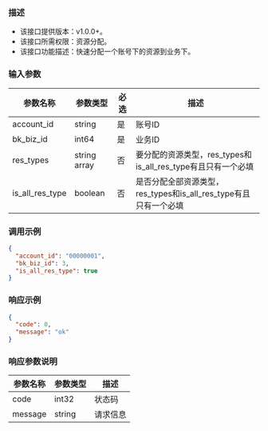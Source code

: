 ### 描述

- 该接口提供版本：v1.0.0+。
- 该接口所需权限：资源分配。
- 该接口功能描述：快速分配一个账号下的资源到业务下。

### 输入参数

| 参数名称            | 参数类型         | 必选  | 描述                                           |
|-----------------|--------------|-----|----------------------------------------------|
| account_id      | string       | 是   | 账号ID                                         |
| bk_biz_id       | int64        | 是   | 业务ID                                         |
| res_types       | string array | 否   | 要分配的资源类型，res_types和is_all_res_type有且只有一个必填   |
| is_all_res_type | boolean      | 否   | 是否分配全部资源类型，res_types和is_all_res_type有且只有一个必填 |

### 调用示例

```json
{
  "account_id": "00000001",
  "bk_biz_id": 3,
  "is_all_res_type": true
}
```

### 响应示例

```json
{
  "code": 0,
  "message": "ok"
}
```

### 响应参数说明

| 参数名称    | 参数类型   | 描述   |
|---------|--------|------|
| code    | int32  | 状态码  |
| message | string | 请求信息 |
